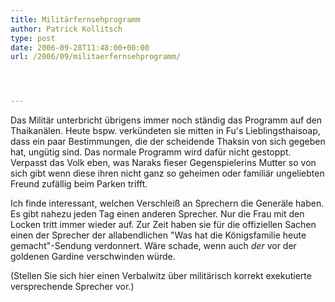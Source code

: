 ```yaml
---
title: Militärfernsehprogramm
author: Patrick Kollitsch
type: post
date: 2006-09-28T11:48:00+00:00
url: /2006/09/militaerfernsehprogramm/




---
```

Das Militär unterbricht übrigens immer noch ständig das Programm auf den Thaikanälen. Heute bspw. verkündeten sie mitten in Fu's Lieblingsthaisoap, dass ein paar Bestimmungen, die der scheidende Thaksin von sich gegeben hat, ungütig sind. Das normale Programm wird dafür nicht gestoppt. Verpasst das Volk eben, was Naraks fieser Gegenspielerins Mutter so von sich gibt wenn diese ihren nicht ganz so geheimen oder familiär ungeliebten Freund zufällig beim Parken trifft.

Ich finde interessant, welchen Verschleiß an Sprechern die Generäle haben. Es gibt nahezu jeden Tag einen anderen Sprecher. Nur die Frau mit den Locken tritt immer wieder auf. Zur Zeit haben sie für die offiziellen Sachen einen der Sprecher der allabendlichen "Was hat die Königsfamilie heute gemacht"-Sendung verdonnert. Wäre schade, wenn auch _der_ vor der goldenen Gardine verschwinden würde. 

(Stellen Sie sich hier einen Verbalwitz über militärisch korrekt exekutierte versprechende Sprecher vor.)
